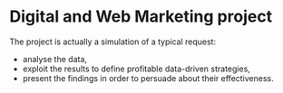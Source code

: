 # Digital and Web Marketing project

The project is actually a simulation of a typical request:
- analyse the data,
- exploit the results to define profitable data-driven strategies,
- present the findings in order to persuade about their effectiveness.
